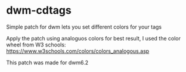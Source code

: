 # dwm-cdtags
Simple patch for dwm lets you set different colors for your tags

Apply the patch using analoguos colors for best result, I used the color wheel from W3 schools: https://www.w3schools.com/colors/colors_analogous.asp

This patch was made for dwm6.2
